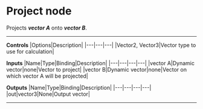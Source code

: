 # Project node
Projects <i><b>vector A</b></i> onto <i><b>vector B</b></i>.
<hr>

**Controls**
|Options|Description|
|---|---|---|
|Vector2, Vector3|Vector type to use for calculation|

**Inputs**
|Name|Type|Binding|Description|
|---|---|---|---|
|vector A|Dynamic vector|none|Vector to project|
|vector B|Dynamic vector|none|Vector on which vector A will be projected|

**Outputs**
|Name|Type|Binding|Description|
|---|---|---|---|
|out|vector3|None|Output vector|
___